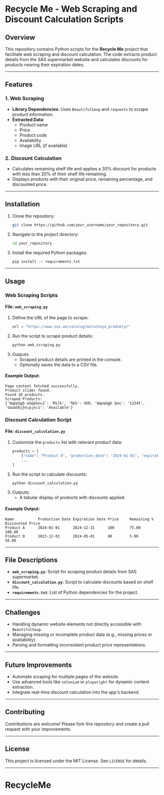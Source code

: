 # Recycle Me - Web Scraping and Discount Calculation Scripts

## Overview
This repository contains Python scripts for the **Recycle Me** project that facilitate web scraping and discount calculation. The code extracts product details from the SAS supermarket website and calculates discounts for products nearing their expiration dates.

---

## Features

### 1. Web Scraping
- **Library Dependencies**: Uses `BeautifulSoup` and `requests` to scrape product information.
- **Extracted Data**:
  - Product name
  - Price
  - Product code
  - Availability
  - Image URL (if available)

### 2. Discount Calculation
- Calculates remaining shelf life and applies a 30% discount for products with less than 20% of their shelf life remaining.
- Displays products with their original price, remaining percentage, and discounted price.

---

## Installation

1. Clone the repository:
   ```bash
   git clone https://github.com/your_username/your_repository.git
   ```
2. Navigate to the project directory:
   ```bash
   cd your_repository
   ```
3. Install the required Python packages:
   ```bash
   pip install -r requirements.txt
   ```

---

## Usage

### Web Scraping Scripts
#### File: `web_scraping.py`
1. Define the URL of the page to scrape:
   ```python
   url = "https://www.sas.am/catalog/molochnye_produkty/"
   ```
2. Run the script to scrape product details:
   ```bash
   python web_scraping.py
   ```
3. Outputs:
   - Scraped product details are printed in the console.
   - Optionally saves the data to a CSV file.

#### Example Output:
```plaintext
Page content fetched successfully.
Product slider found.
Found 10 products.
Scraped Products:
{'Ապրանքի անվանում': 'Milk', 'Գին': 450, 'Ապրանքի կոդ': '12345', 'Հասանելիություն': 'Available'}
```

### Discount Calculation Script
#### File: `discount_calculation.py`
1. Customize the `products` list with relevant product data:
   ```python
   products = [
       {"name": "Product A", "production_date": "2024-01-01", "expiration_date": "2024-12-31", "price": 100},
       ...
   ]
   ```
2. Run the script to calculate discounts:
   ```bash
   python discount_calculation.py
   ```
3. Outputs:
   - A tabular display of products with discounts applied.

#### Example Output:
```plaintext
Name           Production Date Expiration Date Price     Remaining % Discounted Price
Product A      2024-01-01      2024-12-31      100       75.00       100.00
Product D      2023-12-01      2024-05-01      80        5.00        56.00
```

---

## File Descriptions

- **`web_scraping.py`**: Script for scraping product details from SAS supermarket.
- **`discount_calculation.py`**: Script to calculate discounts based on shelf life.
- **`requirements.txt`**: List of Python dependencies for the project.

---

## Challenges
- Handling dynamic website elements not directly accessible with `BeautifulSoup`.
- Managing missing or incomplete product data (e.g., missing prices or availability).
- Parsing and formatting inconsistent product price representations.

---

## Future Improvements
- Automate scraping for multiple pages of the website.
- Use advanced tools like `selenium` or `playwright` for dynamic content extraction.
- Integrate real-time discount calculation into the app's backend.

---

## Contributing
Contributions are welcome! Please fork this repository and create a pull request with your improvements.

---

## License
This project is licensed under the MIT License. See `LICENSE` for details.

---

# RecycleMe
